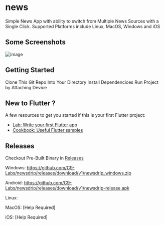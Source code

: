 # news
Simple News App with ability to switch from Multiple News Sources with a Single Click.
Supported Platforms include Linux, MacOS, Windows and iOS
##   Some Screenshots
![image](https://github.com/user-attachments/assets/dcdee28b-2f01-4534-86eb-3fba79ec805b)

## Getting Started
Clone This Git Repo Into Your Directory
Install Dependencices
Run Project by Attaching Device

## New to Flutter ?
A few resources to get you started if this is your first Flutter project:

- [Lab: Write your first Flutter app](https://docs.flutter.dev/get-started/codelab)
- [Cookbook: Useful Flutter samples](https://docs.flutter.dev/cookbook)

## Releases
Checkout Pre-Built Binary in [Releases](https://github.com/C9-Labs/newsdrip/releases)

Windows: https://github.com/C9-Labs/newsdrip/releases/download/v1/newsdrip_windows.zip

Android: https://github.com/C9-Labs/newsdrip/releases/download/v1/newsdrip-release.apk

Linux: 

MacOS: [Help Required]

iOS: [Help Required]

